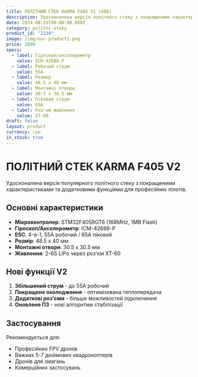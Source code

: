 ```yaml
---
title: ПОЛІТНИЙ СТЕК KARMA F405 V1 (60A)
description: Удосконалена версія політного стеку з покращеними характеристиками
date: 2024-08-25T00:00:00.000Z
category: politni-steky
product_id: "2234"
image: /img/our-product2.png
price: 2800
specs:
  - label: Гіроскоп/акселерометр
    value: ICM-42688-P
  - label: Робочий струм
    value: 55А
  - label: Розмір
    value: 48.5 x 40 мм
  - label: Монтажні отвори
    value: 30.5 x 30.5 мм
  - label: Піковий струм
    value: 65А
  - label: Роз'єм живлення
    value: XT-60
draft: false
layout: product
currency: грн
in_stock: true
---
```


# ПОЛІТНИЙ СТЕК KARMA F405 V2

Удосконалена версія популярного політного стеку з покращеними характеристиками та додатковими функціями для професійних пілотів.

## Основні характеристики

- **Мікроконтролер**: STM32F405RGT6 (168MHz, 1MB Flash)
- **Гіроскоп/Акселерометр**: ICM-42688-P
- **ESC**: 4-в-1, 55А робочий / 65А піковий
- **Розмір**: 48.5 x 40 мм
- **Монтажні отвори**: 30.5 x 30.5 мм
- **Живлення**: 2-6S LiPo через роз'єм XT-60

## Нові функції V2

1. **Збільшений струм** - до 55А робочий
2. **Покращене охолодження** - оптимізована теплопередача
3. **Додаткові роз'єми** - більше можливостей підключення
4. **Оновлене ПЗ** - нові алгоритми стабілізації

## Застосування

Рекомендується для:

- Професійних FPV дронів
- Важких 5-7 дюймових квадрокоптерів
- Дронів для змагань
- Комерційних застосувань
